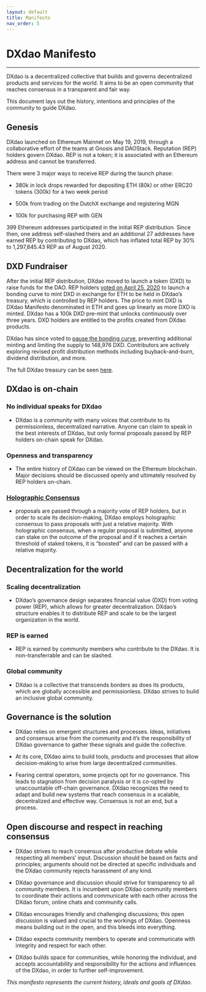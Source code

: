 ```yaml
---
layout: default
title: Manifesto
nav_order: 5
---
```


# DXdao Manifesto

___

DXdao is a decentralized collective that builds and governs decentralized products and services for the world. It aims to be an open community that reaches consensus in a transparent and fair way. 

This document lays out the history, intentions and principles of the community to guide DXdao. 

## Genesis 

DXdao launched on Ethereum Mainnet on May 19, 2019, through a collaborative effort of the teams at Gnosis and DAOStack. Reputation (REP) holders govern DXdao. REP is not a token; it is associated with an Ethereum address and cannot be transferred. 

There were 3 major ways to receive REP during the launch phase: 

- 380k in lock drops rewarded for depositing ETH (80k) or other ERC20 tokens (300k) for a two week period 

- 500k from trading on the DutchX exchange and registering MGN 

- 100k for purchasing REP with GEN 

399 Ethereum addresses participated in the initial REP distribution. Since then, one address self-slashed theirs and an additional 27 addresses have earned REP by contributing to DXdao, which has inflated total REP by 30% to 1,297,845.43 REP as of August 2020. 

## DXD Fundraiser 

After the initial REP distribution, DXdao moved to launch a token (DXD) to raise funds for the DAO. REP holders <a href="https://alchemy.daostack.io/dao/0x519b70055af55a007110b4ff99b0ea33071c720a/proposal/0xeb9cf2b3d76664dc1e983137f33b2400ad11966b1d79399d7ca55c25ad6283fa" target="_blank">voted on April 25, 2020</a> to launch a bonding curve to mint DXD in exchange for ETH to be held in DXdao’s treasury, which is controlled by REP holders. The price to mint DXD is DXdao Manifesto denominated in ETH and goes up linearly as more DXD is minted. DXdao has a 100k DXD pre-mint that unlocks continuously over three years. DXD holders are entitled to the profits created from DXdao products.

DXdao has since voted to <a href="https://dxdao.medium.com/dxdao-hits-pause-on-dxd-bonding-curve-98166199925a" target="_blank">pause the bonding curve</a>, preventing additional minting and limiting the supply to 148,976 DXD. Contributors are actively exploring revised profit distribution methods including buyback-and-burn, dividend distribution, and more.

The full DXdao treasury can be seen <a href="https://etherscan.io/tokenholdings?a=0x519b70055af55a007110b4ff99b0ea33071c720a" target="_blank">here</a>. 

## DXdao is on-chain 

### No individual speaks for DXdao

- DXdao is a community with many voices that contribute to its permissionless, decentralized narrative. Anyone can claim to speak in the best interests of DXdao, but only formal proposals passed by REP holders on-chain speak for DXdao. 

### Openness and transparency

- The entire history of DXdao can be viewed on the Ethereum blockchain. Major decisions should be discussed openly and ultimately resolved by REP holders on-chain. 

### <a href="https://medium.com/daostack/holographic-consensus-part-1-116a73ba1e1c" target="_blank">Holographic Consensus</a>

- proposals are passed through a majority vote of REP holders, but in order to scale its decision-making, DXdao employs holographic consensus to pass proposals with just a relative majority. With holographic consensus, when a regular proposal is submitted, anyone can stake on the outcome of the proposal and if it reaches a certain threshold of staked tokens, it is “boosted” and can be passed with a relative majority. 

## Decentralization for the world 

### Scaling decentralization

- DXdao’s governance design separates financial value (DXD) from voting power (REP), which allows for greater decentralization. DXdao’s structure enables it to distribute REP and scale to be the largest organization in the world. 

### REP is earned 

- REP is earned by community members who contribute to the DXdao. It is non-transferrable and can be slashed. 

### Global community 

- DXdao is a collective that transcends borders as does its products, which are globally accessible and permissionless. DXdao strives to build an inclusive global community. 

## Governance is the solution 

- DXdao relies on emergent structures and processes. Ideas, initiatives and consensus arise from the community and it’s the responsibility of DXdao governance to gather these signals and guide the collective. 

- At its core, DXdao aims to build tools, products and processes that allow decision-making to arise from large decentralized communities. 

- Fearing central operators, some projects opt for no governance. This leads to stagnation from decision paralysis or it is co-opted by unaccountable off-chain governance. DXdao recognizes the need to adapt and build new systems that reach consensus in a scalable, decentralized and effective way. Consensus is not an end, but a process. 

## Open discourse and respect in reaching consensus 

- DXdao strives to reach consensus after productive debate while respecting all members’ input. Discussion should be based on facts and principles; arguments should not be directed at specific individuals and the DXdao community rejects harassment of any kind. 

- DXdao governance and discussion should strive for transparency to all community members. It is incumbent upon DXdao community members to coordinate their actions and communicate with each other across the DXdao forum, online chats and community calls. 

- DXdao encourages friendly and challenging discussions; this open discussion is valued and crucial to the workings of DXdao. Openness means building out in the open, and this bleeds into everything. 

- DXdao expects community members to operate and communicate with integrity and respect for each other. 

- DXdao builds space for communities, while honoring the individual, and accepts accountability and responsibility for the actions and influences of the DXdao, in order to further self-improvement. 

*This manifesto represents the current history, ideals and goals of DXdao.*
